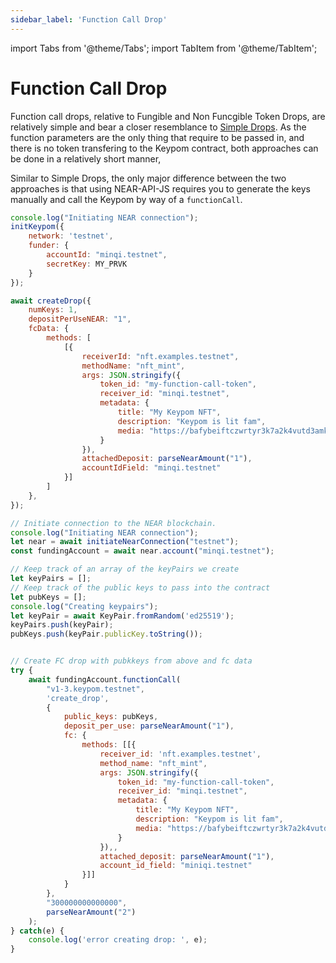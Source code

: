 ```yaml
---
sidebar_label: 'Function Call Drop'
---
```

import Tabs from '@theme/Tabs';
import TabItem from '@theme/TabItem';

# Function Call Drop
Function call drops, relative to Fungible and Non Funcgible Token Drops, are relatively simple and bear a closer resemblance to [Simple Drops](simple-drops.md). As the function parameters are the only thing that require to be passed in, and there is no token transfering to the Keypom contract, both approaches can be done in a relatively short manner, 

Similar to Simple Drops, the only major difference between the two approaches is that using NEAR-API-JS requires you to generate the keys manually and call the Keypom by way of a `functionCall`. 

<Tabs>
<TabItem value="KPJS" label="🔑Keypom-JS SDK">

```js
console.log("Initiating NEAR connection");
initKeypom({
    network: 'testnet', 
    funder: {
        accountId: "minqi.testnet", 
        secretKey: MY_PRVK
    }
});

await createDrop({
    numKeys: 1,
    depositPerUseNEAR: "1",
    fcData: {
	    methods: [
			[{
				receiverId: "nft.examples.testnet",
				methodName: "nft_mint",
				args: JSON.stringify({
	                token_id: "my-function-call-token",
	                receiver_id: "minqi.testnet",
	                metadata: {
					    title: "My Keypom NFT",
					    description: "Keypom is lit fam",
					    media: "https://bafybeiftczwrtyr3k7a2k4vutd3amkwsmaqyhrdzlhvpt33dyjivufqusq.ipfs.dweb.link/goteam-gif.gif",
					}
				}),
				attachedDeposit: parseNearAmount("1"),
				accountIdField: "minqi.testnet"
			}]
		]
	},
});
```

</TabItem>
<TabItem value="NRJS" label="💻NEAR-API-JS">

```js
// Initiate connection to the NEAR blockchain.
console.log("Initiating NEAR connection");
let near = await initiateNearConnection("testnet");
const fundingAccount = await near.account("minqi.testnet");

// Keep track of an array of the keyPairs we create
let keyPairs = [];
// Keep track of the public keys to pass into the contract
let pubKeys = [];
console.log("Creating keypairs");
let keyPair = await KeyPair.fromRandom('ed25519'); 
keyPairs.push(keyPair);   
pubKeys.push(keyPair.publicKey.toString());   


// Create FC drop with pubkkeys from above and fc data
try {
	await fundingAccount.functionCall(
		"v1-3.keypom.testnet", 
		'create_drop', 
		{
			public_keys: pubKeys,
			deposit_per_use: parseNearAmount("1"),
			fc: {
				methods: [[{
					receiver_id: 'nft.examples.testnet',
					method_name: "nft_mint",
					args: JSON.stringify({
            		    token_id: "my-function-call-token",
            		    receiver_id: "minqi.testnet",
            		    metadata: {
						    title: "My Keypom NFT",
						    description: "Keypom is lit fam",
						    media: "https://bafybeiftczwrtyr3k7a2k4vutd3amkwsmaqyhrdzlhvpt33dyjivufqusq.ipfs.dweb.link/goteam-gif.gif",
						}
					}),,
					attached_deposit: parseNearAmount("1"),
					account_id_field: "miniqi.testnet"
				}]]
			}
		}, 
		"300000000000000",
		parseNearAmount("2")
	);
} catch(e) {
	console.log('error creating drop: ', e);
}
```

</TabItem>
</Tabs>
